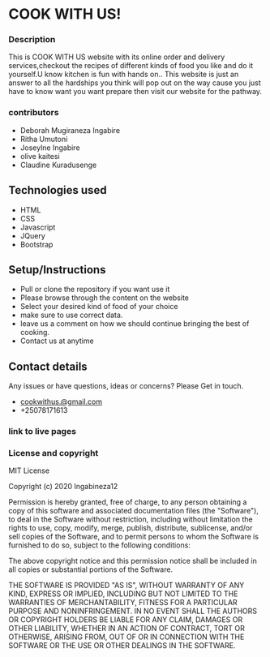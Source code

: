 
# **COOK WITH US!**

### Description
 This is COOK WITH US website with its  online order and delivery services,checkout the recipes of different kinds of food you like and do it yourself.U know kitchen is fun with hands on.. This website is just an answer to all the hardships you think will pop out on the way cause you just have to know want you want prepare then visit our website for the pathway. 
### contributors
* Deborah Mugiraneza Ingabire 
*  Ritha   Umutoni
* Joseylne Ingabire
* olive kaitesi 
* Claudine Kuradusenge
## Technologies used
* HTML
* CSS
* Javascript
* JQuery
* Bootstrap
## Setup/Instructions
* Pull or clone the repository if you want use it
* Please browse through the content on the website
* Select your desired kind of food of your choice 
* make sure to use correct data.
* leave us a comment on how we should continue bringing the best of cooking.
* Contact us at anytime
## Contact details
Any issues or have questions, ideas or concerns?
 Please Get in touch.
  * cookwithus.@gmail.com
  * +25078171613 
  
### link to live pages


### License and copyright

MIT License

Copyright (c) 2020 Ingabineza12

Permission is hereby granted, free of charge, to any person obtaining a copy of this software and associated documentation files (the "Software"), to deal in the Software without restriction, including without limitation the rights to use, copy, modify, merge, publish, distribute, sublicense, and/or sell copies of the Software, and to permit persons to whom the Software is furnished to do so, subject to the following conditions:

The above copyright notice and this permission notice shall be included in all copies or substantial portions of the Software.

THE SOFTWARE IS PROVIDED "AS IS", WITHOUT WARRANTY OF ANY KIND, EXPRESS OR IMPLIED, INCLUDING BUT NOT LIMITED TO THE WARRANTIES OF MERCHANTABILITY, FITNESS FOR A PARTICULAR PURPOSE AND NONINFRINGEMENT. IN NO EVENT SHALL THE AUTHORS OR COPYRIGHT HOLDERS BE LIABLE FOR ANY CLAIM, DAMAGES OR OTHER LIABILITY, WHETHER IN AN ACTION OF CONTRACT, TORT OR OTHERWISE, ARISING FROM, OUT OF OR IN CONNECTION WITH THE SOFTWARE OR THE USE OR OTHER DEALINGS IN THE SOFTWARE.
